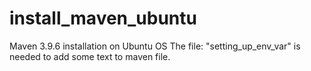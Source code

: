 # install_maven_ubuntu
Maven 3.9.6 installation on Ubuntu OS
The file: "setting_up_env_var" is needed to add some text to maven file.
